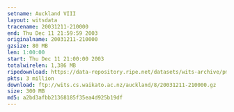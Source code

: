 ```yaml
---
setname: Auckland VIII
layout: witsdata
tracename: 20031211-210000
end: Thu Dec 11 21:59:59 2003
originalname: 20031211-210000
gzsize: 80 MB
len: 1:00:00
start: Thu Dec 11 21:00:00 2003
totalwirelen: 1,386 MB
ripedownload: https://data-repository.ripe.net/datasets/wits-archive/pma/long/auck/8//20031211-210000.gz
pkts: 3 million
download: ftp://wits.cs.waikato.ac.nz/auckland/8/20031211-210000.gz
size: 300 MB
md5: a2bd3afbb21368185f35ea4d925b19df
---
```

